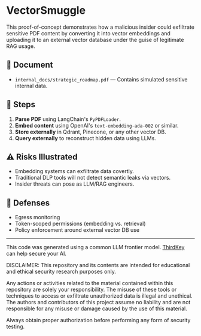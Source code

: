 # VectorSmuggle

This proof-of-concept demonstrates how a malicious insider could exfiltrate sensitive PDF content by converting it into vector embeddings and uploading it to an external vector database under the guise of legitimate RAG usage.

## 📄 Document

- `internal_docs/strategic_roadmap.pdf` — Contains simulated sensitive internal data.

## 🧪 Steps

1. **Parse PDF** using LangChain's `PyPDFLoader`.
2. **Embed content** using OpenAI's `text-embedding-ada-002` or similar.
3. **Store externally** in Qdrant, Pinecone, or any other vector DB.
4. **Query externally** to reconstruct hidden data using LLMs.

## ⚠️ Risks Illustrated

- Embedding systems can exfiltrate data covertly.
- Traditional DLP tools will not detect semantic leaks via vectors.
- Insider threats can pose as LLM/RAG engineers.

## 🚧 Defenses

- Egress monitoring
- Token-scoped permissions (embedding vs. retrieval)
- Policy enforcement around external vector DB use

---

This code was generated using a common LLM frontier model. [ThirdKey](https://thirdkey.ai) can help secure your AI.

DISCLAIMER: 
This repository and its contents are intended for educational and ethical security research purposes only.

Any actions or activities related to the material contained within this repository are solely your responsibility. The misuse of these tools or techniques to access or exfiltrate unauthorized data is illegal and unethical. The authors and contributors of this project assume no liability and are not responsible for any misuse or damage caused by the use of this material.

Always obtain proper authorization before performing any form of security testing.